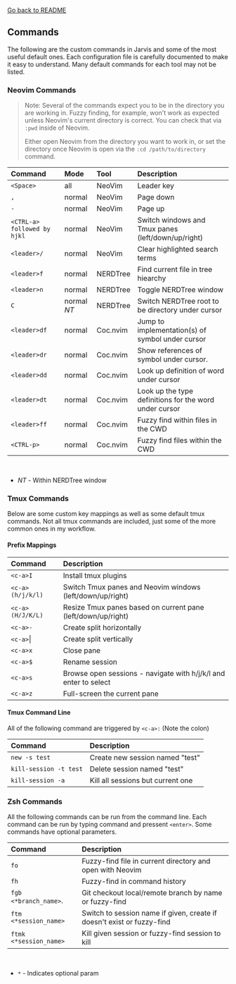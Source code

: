 [Go back to README](../README.md)

## Commands

The following are the custom commands in Jarvis and some of the most useful default ones. Each configuration
file is carefully documented to make it easy to understand. Many default commands for each tool may not be listed.

### Neovim Commands

> Note: Several of the commands expect you to be in the directory you are working in. Fuzzy finding, for example, won't work as expected unless Neovim's current directory is correct. You can check that via `:pwd` inside of Neovim.
>
> Either open Neovim from the directory you want to work in, or set the directory once Neovim is open via the `:cd /path/to/directory` command.

| Command      | Mode            | Tool                            | Description                              |
| :----------- | :-------------- | :------------------------------ | :--------------------------------------- |
| `<Space>`    | all             | NeoVim                          | Leader key                               |
| `,`          | normal          | NeoVim                          | Page down                                |
| `-`          | normal          | NeoVim                          | Page up                                  |
| `<CTRL-a> followed by hjkl`    | normal          | NeoVim                          | Switch windows and Tmux panes (left/down/up/right) |
| `<leader>/`  | normal          | NeoVim                          | Clear highlighted search terms           |
| `<leader>f`  | normal          | NERDTree                        | Find current file in tree hiearchy       |
| `<leader>n`  | normal          | NERDTree                        | Toggle NERDTree window                   |
| `C`          | normal     *NT* | NERDTree                        | Switch NERDTree root to be directory under cursor |
| `<leader>df` | normal          | Coc.nvim                        | Jump to implementation(s) of symbol under cursor  |
| `<leader>dr` | normal          | Coc.nvim                        | Show references of symbol under cursor.    |
| `<leader>dd` | normal          | Coc.nvim                        | Look up definition of word under cursor |
| `<leader>dt` | normal          | Coc.nvim                        | Look up the type definitions for the word under cursor |
| `<leader>ff` | normal          | Coc.nvim                        | Fuzzy find within files in the CWD |
| `<CTRL-p>` | normal          | Coc.nvim                          | Fuzzy find files within the CWD |

<br />

* *NT*  - Within NERDTree window

### Tmux Commands
Below are some custom key mappings as well as some default tmux commands. Not all tmux commands are included,
just some of the more common ones in my workflow.

#### Prefix Mappings
| Command          | Description                              |
| :--------------- | :--------------------------------------- |
| `<c-a>I`         | Install tmux plugins                     |
| `<c-a>(h/j/k/l)` | Switch Tmux panes and Neovim windows (left/down/up/right) |
| `<c-a>(H/J/K/L)` | Resize Tmux panes based on current pane (left/down/up/right) |
| `<c-a>-`         | Create split horizontally                |
| `<c-a>`&#124;    | Create split vertically                  |
| `<c-a>x`         | Close pane                               |
| `<c-a>$`         | Rename session                           |
| `<c-a>s`         | Browse open sessions - navigate with h/j/k/l and enter to select |
| `<c-a>z`         | Full-screen the current pane             |

#### Tmux Command Line
All of the following command are triggered by `<c-a>:` (Note the colon)

| Command                | Description                        |
| :--------------------- | :------------------------------    |
| `new -s test`          | Create new session named "test"    |
| `kill-session -t test` | Delete session named "test"        |
| `kill-session -a`      | Kill all sessions but current one  |

### Zsh Commands
All the following commands can be run from the command line. Each command can be run by typing command and pressent `<enter>`. Some commands have optional parameters.

| Command                | Description                        |
| :--------------------- | :------------------------------    |
| `fo`                   | Fuzzy-find file in current directory and open with Neovim               |
| `fh`                   | Fuzzy-find in command history                                           |
| `fgb <*branch_name>`.  | Git checkout local/remote branch by name or fuzzy-find                  |
| `ftm <*session_name>`  | Switch to session name if given, create if doesn't exist or fuzzy-find  |
| `ftmk <*session_name>` | Kill given session or fuzzy-find session to kill                        |

<br />

* `*`  - Indicates optional param
